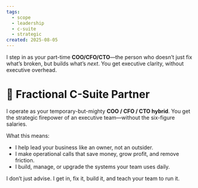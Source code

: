 ```yaml
---
tags:
  - scope
  - leadership
  - c-suite
  - strategic
created: 2025-08-05
---
```


I step in as your part-time **COO/CFO/CTO**—the person who doesn’t just fix what’s broken, but builds what’s _next_. You get executive clarity, without executive overhead.

# 👑 Fractional C-Suite Partner

I operate as your temporary-but-mighty **COO / CFO / CTO hybrid**. You get the strategic firepower of an executive team—without the six-figure salaries.

What this means:
- I help lead your business like an owner, not an outsider.
- I make operational calls that save money, grow profit, and remove friction.
- I build, manage, or upgrade the systems your team uses daily.

I don’t just advise. I get in, fix it, build it, and teach your team to run it.
